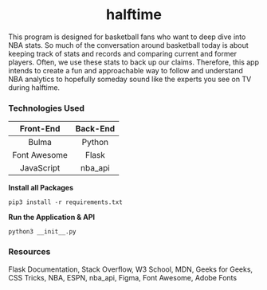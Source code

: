 <h1 align="center"><b>halftime</b></h1>

This program is designed for basketball fans who want to deep dive into NBA stats. So much of the conversation around basketball today is about keeping track of stats and records and comparing current and former players. Often, we use these stats to back up our claims. Therefore, this app intends to create a fun and approachable way to follow and understand NBA analytics to hopefully someday sound like the experts you see on TV during halftime.

### **Technologies Used**
| Front-End    | Back-End   |
| :---------:  | :--------: |
| Bulma        | Python     |
| Font Awesome | Flask      | 
| JavaScript   | nba_api    |

**Install all Packages**
```
pip3 install -r requirements.txt
```

**Run the Application & API**
```
python3 __init__.py
```

### **Resources**
Flask Documentation, 
Stack Overflow,
W3 School,
MDN,
Geeks for Geeks,
CSS Tricks,
NBA,
ESPN,
nba_api,
Figma,
Font Awesome,
Adobe Fonts